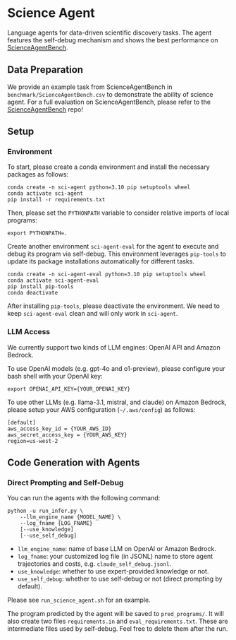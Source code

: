 # Science Agent
Language agents for data-driven scientific discovery tasks. The agent features the self-debug mechanism and shows the best performance on [ScienceAgentBench](https://github.com/OSU-NLP-Group/ScienceAgentBench).



## Data Preparation
We provide an example task from ScienceAgentBench in `benchmark/ScienceAgentBench.csv` to demonstrate the ability of science agent. For a full evaluation on ScienceAgentBench, please refer to the [ScienceAgentBench](https://github.com/OSU-NLP-Group/ScienceAgentBench) repo!

## Setup

### Environment

To start, please create a conda environment and install the necessary packages as follows:
```
conda create -n sci-agent python=3.10 pip setuptools wheel
conda activate sci-agent
pip install -r requirements.txt
```

Then, please set the `PYTHONPATH` variable to consider relative imports of local programs:
```
export PYTHONPATH=.
```

Create another environment `sci-agent-eval` for the agent to execute and debug its program via self-debug. This environment leverages `pip-tools` to update its package installations automatically for different tasks.
```
conda create -n sci-agent-eval python=3.10 pip setuptools wheel
conda activate sci-agent-eval
pip install pip-tools
conda deactivate
```
After installing `pip-tools`, please deactivate the environment. We need to keep `sci-agent-eval` clean and will only work in `sci-agent`.

### LLM Access

We currently support two kinds of LLM engines: OpenAI API and Amazon Bedrock.

To use OpenAI models (e.g. gpt-4o and o1-preview), please configure your bash shell with your OpenAI key:
```
export OPENAI_API_KEY={YOUR_OPENAI_KEY}
```

To use other LLMs (e.g. llama-3.1, mistral, and claude) on Amazon Bedrock, please setup your AWS configuration (`~/.aws/config`) as follows:
```
[default]
aws_access_key_id = {YOUR_AWS_ID}
aws_secret_access_key = {YOUR_AWS_KEY}
region=us-west-2
```

## Code Generation with Agents

### Direct Prompting and Self-Debug
You can run the agents with the following command:
```
python -u run_infer.py \
    --llm_engine_name {MODEL_NAME} \
    --log_fname {LOG_FNAME}
    [--use_knowledge]
    [--use_self_debug]
```
- `llm_engine_name`: name of base LLM on OpenAI or Amazon Bedrock.
- `log_fname`: your customized log file (in JSONL) name to store agent trajectories and costs, e.g. `claude_self_debug.jsonl`.
- `use_knowledge`: whether to use expert-provided knowledge or not.
- `use_self_debug`: whether to use self-debug or not (direct prompting by default).

Please see `run_science_agent.sh` for an example.

The program predicted by the agent will be saved to `pred_programs/`. It will also create two files `requirements.in` and `eval_requirements.txt`. These are intermediate files used by self-debug. Feel free to delete them after the run.